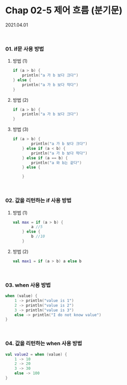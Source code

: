 # Chap 02-5 제어 흐름 (분기문)

2021.04.01

<br>

### 01. if문 사용 방법

1. 방법 (1)

   ```kotlin
   if (a > b) {
       println("a 가 b 보다 크다")
   } else {
       println("a 가 b 보다 작다")
   }
   ```

2. 방법 (2)

   ```kotlin
   if (a > b) {
       println("a 가 b 보다 크다")
   }
   ```

3. 방법 (3)

   ```kotlin
   if (a > b) {
           println("a 가 b 보다 크다")
       } else if (a < b) {
           println("a 가 b 보다 작다")
       } else if (a == b) {
           println("a 와 b는 같다")
       } else {
   
       }
   ```

<br>

### 02. 값을 리턴하는 if 사용 방법

1. 방법 (1)

   ```kotlin
   val max = if (a > b) {
           a //5
       } else {
           b //10
       }
   ```

2. 방법 (2)

   ```kotlin
   val max1 = if (a > b) a else b
   ```

<br>

### 03. when 사용 방법

```kotlin
when (value) {
    1 -> println("value is 1")
    2 -> println("value is 2")
    3 -> println("value is 3")
    else -> println("I do not know value")
}
```

<br>

### 04. 값을 리턴하는 when 사용 방법

```kotlin
val value2 = when (value) {
    1 -> 10
    2 -> 20
    3 -> 30
    else -> 100
}
```